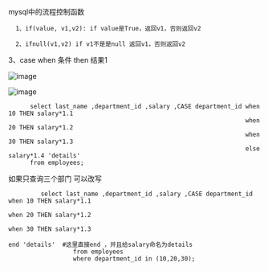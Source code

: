 mysql中的流程控制函数

      1、if(value, v1,v2): if value是True，返回v1，否则返回v2

      2、ifnull(v1,v2) if v1不是是null 返回v1，否则返回v2

3、case when 条件 then 结果1


![image](https://user-images.githubusercontent.com/38878365/192960533-428e8a1b-4817-4184-8b5a-7122794f939f.png)


![image](https://user-images.githubusercontent.com/38878365/192962070-e42b254a-3d1c-4b2a-9a01-2fd3d415dc54.png)

          select last_name ,department_id ,salary ,CASE department_id when 10 THEN salary*1.1
                                                                      when 20 THEN salary*1.2
                                                                      when 30 THEN salary*1.3
                                                                      else salary*1.4 'details'
          from employees;
 
 
 如果只查询三个部门 可以改写
 
             select last_name ,department_id ,salary ,CASE department_id when 10 THEN salary*1.1
                                                                                  when 20 THEN salary*1.2
                                                                                  when 30 THEN salary*1.3
                                                                                  end 'details'  #这里直接end ，并且给salary命名为details
                      from employees
                      where department_id in (10,20,30);
